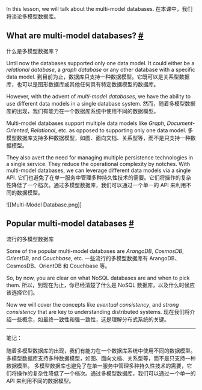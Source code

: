 In this lesson, we will talk about the multi-model databases.
在本课中，我们将谈论多模型数据库。

## What are multi-model databases? [#](https://www.educative.io/courses/web-application-software-architecture-101/N7pmm6ZVXW8#What-are-multi-model-databases?)
什么是多模型数据库？

Until now the databases supported only one data model. It could either be a _relational database_, a _graph database_ or any other database with a specific data model.
到目前为止，数据库只支持一种数据模型。它既可以是关系型数据库，也可以是图形数据库或其他任何具有特定数据模型的数据库。

However, with the advent of _multi-model databases_, we have the ability to use different data models in a single database system.
然而，随着多模型数据库的出现，我们有能力在一个数据库系统中使用不同的数据模型。

Multi-model databases support multiple data models like _Graph_, _Document-Oriented_, _Relational_, etc. as opposed to supporting only one data model.
多模型数据库支持多种数据模型，如图、面向文档、关系型等，而不是只支持一种数据模型。

They also avert the need for managing multiple persistence technologies in a single service. They reduce the operational complexity by notches. With multi-model databases, we can leverage different data models via a single API.
它们也避免了在单一服务中管理多种持久性技术的需要。它们将操作的复杂性降低了一个档次。通过多模型数据库，我们可以通过一个单一的 API 来利用不同的数据模型。

![[Multi-Model Database.png]]

## Popular multi-model databases [#](https://www.educative.io/courses/web-application-software-architecture-101/N7pmm6ZVXW8#Popular-multi-model-databases)
流行的多模型数据库

Some of the popular multi-model databases are _ArangoDB_, _CosmosDB_, _OrientDB_, and _Couchbase_, etc.
一些流行的多模型数据库有 ArangoDB、CosmosDB、OrientDB 和 Couchbase 等。

So, by now, you are clear on what NoSQL databases are and when to pick them.
所以，到现在为止，你已经清楚了什么是 NoSQL 数据库，以及什么时候应该选择它们。

Now we will cover the concepts like _eventual consistency_, and _strong consistency_ that are key to understanding distributed systems.
现在我们将介绍一些概念，如最终一致性和强一致性，这是理解分布式系统的关键。

---

笔记：

随着多模型数据库的出现，我们有能力在一个数据库系统中使用不同的数据模型。多模型数据库支持多种数据模型，如图、面向文档、关系型等，而不是只支持一种数据模型。
多模型数据库也避免了在单一服务中管理多种持久性技术的需要，它们将操作的复杂性降低了一个档次。通过多模型数据库，我们可以通过一个单一的 API 来利用不同的数据模型。
